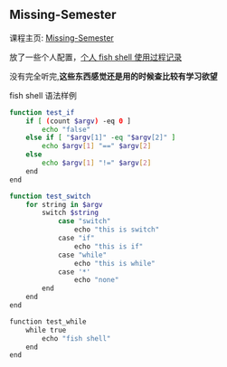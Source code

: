 ## Missing-Semester

课程主页: [Missing-Semester](https://missing.csail.mit.edu/2020/)

放了一些个人配置，[个人 fish shell 使用过程记录](https://voyage-li.github.io/2022/01/25/fish-shell/)

没有完全听完,**这些东西感觉还是用的时候查比较有学习欲望**

fish shell 语法样例

```sh
function test_if
    if [ (count $argv) -eq 0 ]
        echo "false"
    else if [ "$argv[1]" -eq "$argv[2]" ]
        echo $argv[1] "==" $argv[2]
    else
        echo $argv[1] "!=" $argv[2]
    end
end

function test_switch
    for string in $argv
        switch $string
            case "switch"
                echo "this is switch"
            case "if"
                echo "this is if"
            case "while"
                echo "this is while"
            case '*'
                echo "none"
        end
    end
end

function test_while
    while true
        echo "fish shell"
    end
end

```
